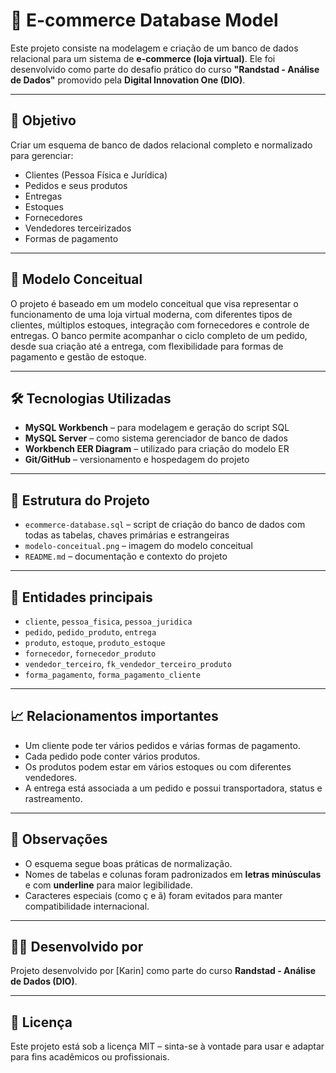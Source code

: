 # 🛒 E-commerce Database Model

Este projeto consiste na modelagem e criação de um banco de dados relacional para um sistema de **e-commerce (loja virtual)**. Ele foi desenvolvido como parte do desafio prático do curso **"Randstad - Análise de Dados"** promovido pela **Digital Innovation One (DIO)**.

---

## 📌 Objetivo

Criar um esquema de banco de dados relacional completo e normalizado para gerenciar:

- Clientes (Pessoa Física e Jurídica)
- Pedidos e seus produtos
- Entregas
- Estoques
- Fornecedores
- Vendedores terceirizados
- Formas de pagamento

---

## 🧠 Modelo Conceitual

O projeto é baseado em um modelo conceitual que visa representar o funcionamento de uma loja virtual moderna, com diferentes tipos de clientes, múltiplos estoques, integração com fornecedores e controle de entregas. O banco permite acompanhar o ciclo completo de um pedido, desde sua criação até a entrega, com flexibilidade para formas de pagamento e gestão de estoque.

---

## 🛠️ Tecnologias Utilizadas

- **MySQL Workbench** – para modelagem e geração do script SQL
- **MySQL Server** – como sistema gerenciador de banco de dados
- **Workbench EER Diagram** – utilizado para criação do modelo ER
- **Git/GitHub** – versionamento e hospedagem do projeto

---

## 📂 Estrutura do Projeto

- `ecommerce-database.sql` – script de criação do banco de dados com todas as tabelas, chaves primárias e estrangeiras
- `modelo-conceitual.png` – imagem do modelo conceitual
- `README.md` – documentação e contexto do projeto

---

## 🧩 Entidades principais

- `cliente`, `pessoa_fisica`, `pessoa_juridica`
- `pedido`, `pedido_produto`, `entrega`
- `produto`, `estoque`, `produto_estoque`
- `fornecedor`, `fornecedor_produto`
- `vendedor_terceiro`, `fk_vendedor_terceiro_produto`
- `forma_pagamento`, `forma_pagamento_cliente`

---

## 📈 Relacionamentos importantes

- Um cliente pode ter vários pedidos e várias formas de pagamento.
- Cada pedido pode conter vários produtos.
- Os produtos podem estar em vários estoques ou com diferentes vendedores.
- A entrega está associada a um pedido e possui transportadora, status e rastreamento.

---

## 📝 Observações

- O esquema segue boas práticas de normalização.
- Nomes de tabelas e colunas foram padronizados em **letras minúsculas** e com **underline** para maior legibilidade.
- Caracteres especiais (como ç e ã) foram evitados para manter compatibilidade internacional.

---

## 👩‍💻 Desenvolvido por

Projeto desenvolvido por [Karin] como parte do curso **Randstad - Análise de Dados (DIO)**.

---

## 📎 Licença

Este projeto está sob a licença MIT – sinta-se à vontade para usar e adaptar para fins acadêmicos ou profissionais.
